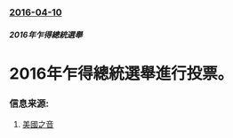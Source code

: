 ### [2016-04-10](/zh/news/2016/04/10/index.md)

##### 2016年乍得總統選舉
# 2016年乍得總統選舉進行投票。 




### 信息来源:

1. [美國之音](http://www.voachinese.com/content/chad-20160410/3278297.html)
